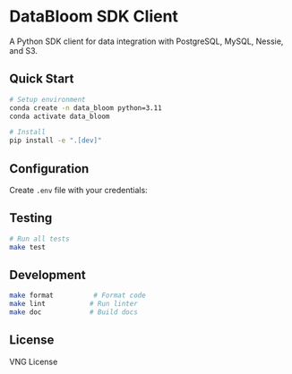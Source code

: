 # DataBloom SDK Client

A Python SDK client for data integration with PostgreSQL, MySQL, Nessie, and S3.

## Quick Start

```bash
# Setup environment
conda create -n data_bloom python=3.11
conda activate data_bloom

# Install
pip install -e ".[dev]"
```

## Configuration

Create `.env` file with your credentials:

## Testing

```bash
# Run all tests
make test
```

## Development

```bash
make format          # Format code
make lint           # Run linter
make doc            # Build docs
```

## License

VNG License


 